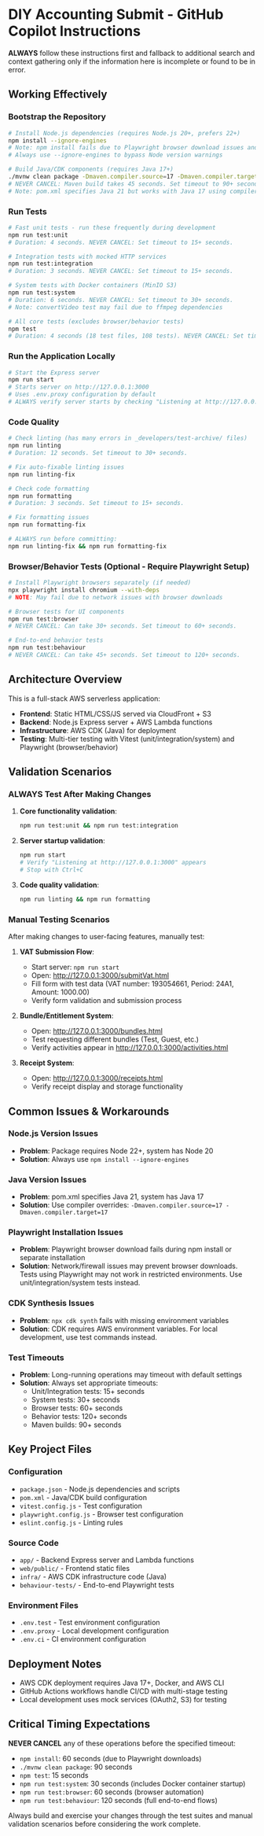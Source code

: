 # DIY Accounting Submit - GitHub Copilot Instructions

**ALWAYS** follow these instructions first and fallback to additional search and context gathering only if the information here is incomplete or found to be in error.

## Working Effectively

### Bootstrap the Repository
```bash
# Install Node.js dependencies (requires Node.js 20+, prefers 22+)
npm install --ignore-engines
# Note: npm install fails due to Playwright browser download issues and Node version mismatch
# Always use --ignore-engines to bypass Node version warnings

# Build Java/CDK components (requires Java 17+)
./mvnw clean package -Dmaven.compiler.source=17 -Dmaven.compiler.target=17
# NEVER CANCEL: Maven build takes 45 seconds. Set timeout to 90+ seconds.
# Note: pom.xml specifies Java 21 but works with Java 17 using compiler overrides
```

### Run Tests
```bash
# Fast unit tests - run these frequently during development
npm run test:unit
# Duration: 4 seconds. NEVER CANCEL: Set timeout to 15+ seconds.

# Integration tests with mocked HTTP services
npm run test:integration  
# Duration: 3 seconds. NEVER CANCEL: Set timeout to 15+ seconds.

# System tests with Docker containers (MinIO S3)
npm run test:system
# Duration: 6 seconds. NEVER CANCEL: Set timeout to 30+ seconds.
# Note: convertVideo test may fail due to ffmpeg dependencies

# All core tests (excludes browser/behavior tests)
npm test
# Duration: 4 seconds (18 test files, 108 tests). NEVER CANCEL: Set timeout to 15+ seconds.
```

### Run the Application Locally
```bash
# Start the Express server
npm run start
# Starts server on http://127.0.0.1:3000
# Uses .env.proxy configuration by default
# ALWAYS verify server starts by checking "Listening at http://127.0.0.1:3000" message
```

### Code Quality
```bash
# Check linting (has many errors in _developers/test-archive/ files)
npm run linting
# Duration: 12 seconds. Set timeout to 30+ seconds.

# Fix auto-fixable linting issues
npm run linting-fix

# Check code formatting
npm run formatting
# Duration: 3 seconds. Set timeout to 15+ seconds.

# Fix formatting issues
npm run formatting-fix

# ALWAYS run before committing:
npm run linting-fix && npm run formatting-fix
```

### Browser/Behavior Tests (Optional - Require Playwright Setup)
```bash
# Install Playwright browsers separately (if needed)
npx playwright install chromium --with-deps
# NOTE: May fail due to network issues with browser downloads

# Browser tests for UI components
npm run test:browser
# NEVER CANCEL: Can take 30+ seconds. Set timeout to 60+ seconds.

# End-to-end behavior tests
npm run test:behaviour
# NEVER CANCEL: Can take 45+ seconds. Set timeout to 120+ seconds.
```

## Architecture Overview

This is a full-stack AWS serverless application:
- **Frontend**: Static HTML/CSS/JS served via CloudFront + S3
- **Backend**: Node.js Express server + AWS Lambda functions
- **Infrastructure**: AWS CDK (Java) for deployment
- **Testing**: Multi-tier testing with Vitest (unit/integration/system) and Playwright (browser/behavior)

## Validation Scenarios

### ALWAYS Test After Making Changes
1. **Core functionality validation**:
   ```bash
   npm run test:unit && npm run test:integration
   ```

2. **Server startup validation**:
   ```bash
   npm run start
   # Verify "Listening at http://127.0.0.1:3000" appears
   # Stop with Ctrl+C
   ```

3. **Code quality validation**:
   ```bash
   npm run linting && npm run formatting
   ```

### Manual Testing Scenarios
After making changes to user-facing features, manually test:

1. **VAT Submission Flow**:
   - Start server: `npm run start`
   - Open: http://127.0.0.1:3000/submitVat.html
   - Fill form with test data (VAT number: 193054661, Period: 24A1, Amount: 1000.00)
   - Verify form validation and submission process

2. **Bundle/Entitlement System**:
   - Open: http://127.0.0.1:3000/bundles.html
   - Test requesting different bundles (Test, Guest, etc.)
   - Verify activities appear in http://127.0.0.1:3000/activities.html

3. **Receipt System**:
   - Open: http://127.0.0.1:3000/receipts.html
   - Verify receipt display and storage functionality

## Common Issues & Workarounds

### Node.js Version Issues
- **Problem**: Package requires Node 22+, system has Node 20
- **Solution**: Always use `npm install --ignore-engines`

### Java Version Issues  
- **Problem**: pom.xml specifies Java 21, system has Java 17
- **Solution**: Use compiler overrides: `-Dmaven.compiler.source=17 -Dmaven.compiler.target=17`

### Playwright Installation Issues
- **Problem**: Playwright browser download fails during npm install or separate installation
- **Solution**: Network/firewall issues may prevent browser downloads. Tests using Playwright may not work in restricted environments. Use unit/integration/system tests instead.

### CDK Synthesis Issues
- **Problem**: `npx cdk synth` fails with missing environment variables
- **Solution**: CDK requires AWS environment variables. For local development, use test commands instead.

### Test Timeouts
- **Problem**: Long-running operations may timeout with default settings
- **Solution**: Always set appropriate timeouts:
  - Unit/Integration tests: 15+ seconds
  - System tests: 30+ seconds  
  - Browser tests: 60+ seconds
  - Behavior tests: 120+ seconds
  - Maven builds: 90+ seconds

## Key Project Files

### Configuration
- `package.json` - Node.js dependencies and scripts
- `pom.xml` - Java/CDK build configuration
- `vitest.config.js` - Test configuration
- `playwright.config.js` - Browser test configuration
- `eslint.config.js` - Linting rules

### Source Code
- `app/` - Backend Express server and Lambda functions
- `web/public/` - Frontend static files
- `infra/` - AWS CDK infrastructure code (Java)
- `behaviour-tests/` - End-to-end Playwright tests

### Environment Files
- `.env.test` - Test environment configuration
- `.env.proxy` - Local development configuration
- `.env.ci` - CI environment configuration

## Deployment Notes

- AWS CDK deployment requires Java 17+, Docker, and AWS CLI
- GitHub Actions workflows handle CI/CD with multi-stage testing
- Local development uses mock services (OAuth2, S3) for testing

## Critical Timing Expectations

**NEVER CANCEL** any of these operations before the specified timeout:
- `npm install`: 60 seconds (due to Playwright downloads)
- `./mvnw clean package`: 90 seconds 
- `npm test`: 15 seconds
- `npm run test:system`: 30 seconds (includes Docker container startup)
- `npm run test:browser`: 60 seconds (browser automation)
- `npm run test:behaviour`: 120 seconds (full end-to-end flows)

Always build and exercise your changes through the test suites and manual validation scenarios before considering the work complete.